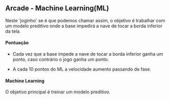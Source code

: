 ## Arcade - Machine Learning(ML)

Neste 'joginho' se é que podemos chamar assim, o objetivo é trabalhar 
com um modelo preditivo onde a base impedirá a nave de tocar a borda 
inferior da tela.

#### Pontuação
* Cada vez que a base impede a nave de tocar a borda inferior ganha um 
ponto, caso contrário o jogo ganha um ponto.

* A cada 10 pontos do ML a velocidade aumento passando de fase.


#### Machine Learning 
O objetivo principal é treinar um modelo preditivo. 

 